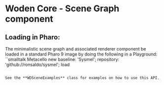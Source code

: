 # Woden Core - Scene Graph component
## Loading in Pharo:

The minimalistic scene graph and associated renderer component be loaded in a standard Pharo 9 image by doing the following in a Playground:
``smalltalk
Metacello new
   baseline: 'Sysmel';
   repository: 'github://ronsaldo/sysmel';
   load
```

See the **WDSceneExamples** class for examples on how to use this API.
